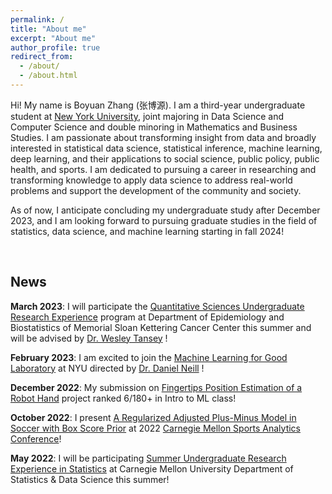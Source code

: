 ```yaml
---
permalink: /
title: "About me"
excerpt: "About me"
author_profile: true
redirect_from: 
  - /about/
  - /about.html
---
```


Hi! My name is Boyuan Zhang (张博源). I am a third-year undergraduate student at [New York University](https://www.nyu.edu/), joint majoring in Data Science and Computer Science and double minoring in Mathematics and Business Studies. I am passionate about transforming insight from data and broadly interested in statistical data science, statistical inference, machine learning, deep learning, and their applications to social science, public policy, public health, and sports. I am dedicated to pursuing a career in researching and transforming knowledge to apply data science to address real-world problems and support the development of the community and society.

As of now, I anticipate concluding my undergraduate study after December 2023, and I am looking forward to pursuing graduate studies in the field of statistics, data science, and machine learning starting in fall 2024!

<br />

News
------

**March 2023**:
I will participate the [Quantitative Sciences Undergraduate Research Experience](https://www.mskcc.org/departments/epidemiology-biostatistics/quantitative-sciences-summer-undergraduate-research-experience-qsure) program at Department of Epidemiology and Biostatistics of Memorial Sloan Kettering Cancer Center this summer and will be advised by [Dr. Wesley Tansey](https://wesleytansey.com/) !

**February 2023**:
I am excited to join the [Machine Learning for Good Laboratory](https://wp.nyu.edu/ml4good/) at NYU directed by [Dr. Daniel Neill](http://cs.nyu.edu/~neill) !

**December 2022**:
My submission on [Fingertips Position Estimation of a Robot Hand](https://gary-boyuan-zhang.github.io/portfolio/2022-12-Robot_Hand_Fingertips_Estimation/) project ranked 6/180+ in Intro to ML class!

**October 2022**: 
I present [A Regularized Adjusted Plus-Minus Model in Soccer with Box Score Prior](https://gary-boyuan-zhang.github.io/talks/2022-10-29-CMSAC) at 2022 [Carnegie Mellon Sports Analytics Conference](https://www.stat.cmu.edu/cmsac/conference/2022/)!


**May 2022**: 
I will be participating [Summer Undergraduate Research Experience in Statistics](http://summer.stat.cmu.edu/) at Carnegie Mellon University Department of Statistics & Data Science this summer!

<br />

